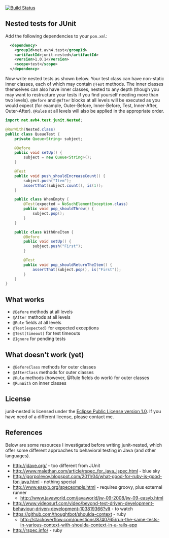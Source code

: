 [![Build Status](https://secure.travis-ci.org/avh4/junit-nested.png?branch=master)](http://travis-ci.org/avh4/junit-nested)

## Nested tests for JUnit

Add the following dependencies to your `pom.xml`:

```xml
  <dependency>
    <groupId>net.avh4.test</groupId>
    <artifactId>junit-nested</artifactId>
    <version>1.0.1</version>
    <scope>test</scope>
  </dependency>
```

Now write nested tests as shown below.  Your test class can have non-static
inner classes, each of which may contain `@Test` methods.  The inner classes
themselves can also have inner classes, nested to any depth (though you may
want to restructure your tests if you find yourself needing more than two
levels).  `@Before` and `@After` blocks at all levels will be executed as you
would expect (for example, Outer-Before, Inner-Before, Test, Inner-After,
Outer-After).  `@Rule`s at all levels will also be applied in the appropriate
order.

```java
import net.avh4.test.junit.Nested;

@RunWith(Nested.class)
public class QueueTest {
    private Queue<String> subject;

    @Before
    public void setUp() {
        subject = new Queue<String>();
    }

    @Test
    public void push_shouldIncreaseCount() {
        subject.push("Item");
        assertThat(subject.count(), is(1));
    }

    public class WhenEmpty {
        @Test(expected = NoSuchElementException.class)
        public void pop_shouldThrow() {
            subject.pop();
        }
    }

    public class WithOneItem {
        @Before
        public void setUp() {
            subject.push("First");
        }

        @Test
        public void pop_shouldReturnTheItem() {
            assertThat(subject.pop(), is("First"));
        }
    }
}
```

## What works

* `@Before` methods at all levels
* `@After` methods at all levels
* `@Rule` fields at all levels
* `@Test(expected)` for expected exceptions
* `@Test(timeout)` for test timeouts
* `@Ignore` for pending tests

## What doesn't work (yet)

* `@BeforeClass` methods for outer classes
* `@AfterClass` methods for outer classes
* `@Rule` methods (however, @Rule fields do work) for outer classes
* `@RunWith` on inner classes

## License

junit-nested is licensed under the [Eclipse Public License version
1.0](http://opensource.org/licenses/EPL-1.0).  If you have need of a
different license, please contact me.

## References

Below are some resources I investigated before writing junit-nested, which
offer some different approaches to behavioral testing in Java (and other
languages).

* http://jdave.org/ - too different from JUnit
* http://www.malethan.com/article/rspec_for_java_jspec.html - blue sky
* http://igorpolevoy.blogspot.com/2011/04/what-good-for-ruby-is-good-for-java.html - nothing special
* http://www.easyb.org/specexmpls.html  - requires groovy, plus external runner
    * http://www.javaworld.com/javaworld/jw-09-2008/jw-09-easyb.html
* http://www.videosurf.com/video/beyond-test-driven-development-behaviour-driven-development-103819366?vlt - to watch
* https://github.com/thoughtbot/shoulda-context - ruby
    * http://stackoverflow.com/questions/8740765/run-the-same-tests-in-various-context-with-shoulda-context-in-a-rails-app
* http://rspec.info/ - ruby

